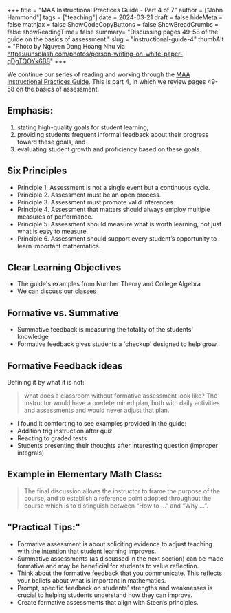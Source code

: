 +++
title = "MAA Instructional Practices Guide - Part 4 of 7"
author = ["John Hammond"]
tags = ["teaching"]
date = 2024-03-21
draft = false
hideMeta = false
mathjax = false
ShowCodeCopyButtons = false
ShowBreadCrumbs = false
showReadingTime= false
summary= "Discussing pages 49-58 of the guide on the basics of assessment."
slug = "instructional-guide-4"
thumbAlt = "Photo by Nguyen Dang Hoang Nhu via https://unsplash.com/photos/person-writing-on-white-paper-qDgTQOYk6B8"
+++

We continue our series of reading and working through the [MAA Instructional Practices Guide](https://nextcloud.math.wichita.edu/index.php/s/T82WC4YNSizG5km). This is part 4, in which we review pages 49-58 on the basics of assessment. 


## Emphasis:
1. stating high-quality goals for student learning,
2. providing students frequent informal feedback about their progress toward these goals, and 
3. evaluating student growth and proficiency based on these goals.

## Six Principles
- Principle 1. Assessment is not a single event but a continuous cycle.
- Principle 2. Assessment must be an open process.
- Principle 3. Assessment must promote valid inferences.
- Principle 4. Assessment that matters should always employ multiple measures of performance.
- Principle 5. Assessment should measure what is worth learning, not just what is easy to measure.
- Principle 6. Assessment should support every student’s opportunity to learn important mathematics.

## Clear Learning Objectives
- The guide's examples from Number Theory and College Algebra
- We can discuss our classes

## Formative vs. Summative
- Summative feedback is measuring the totality of the students' knowledge
- Formative feedback gives students a 'checkup' designed to help grow.

## Formative Feedback ideas

Defining it by what it is not: 
> what does a classroom without formative assessment look like? The instructor would have a predetermined plan, both with daily activities and assessments and would never adjust that plan. 

- I found it comforting to see examples provided in the guide:
- Addition trig instruction after quiz 
- Reacting to graded tests
- Students presenting their thoughts after interesting question (improper integrals)

## Example in Elementary Math Class:

> The final discussion allows the instructor to frame the purpose of the course, and to establish a reference point adopted throughout the course which is to distinguish between “How to …” and “Why …”.



## "Practical Tips:"
- Formative assessment is about soliciting evidence to adjust teaching with the intention that student learning improves.
- Summative assessments (as discussed in the next section) can be made formative and may be beneficial for students to value reflection.
- Think about the formative feedback that you communicate. This reflects your beliefs about what is important in mathematics.
- Prompt, specific feedback on students’ strengths and weaknesses is crucial to helping students understand how they can improve.
- Create formative assessments that align with Steen’s principles.
